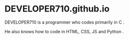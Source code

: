 # DEVELOPER710.github.io


DEVELOPER710 is a programmer who codes primarily in C .

He also knows how to code in HTML, CSS, JS and Python .
